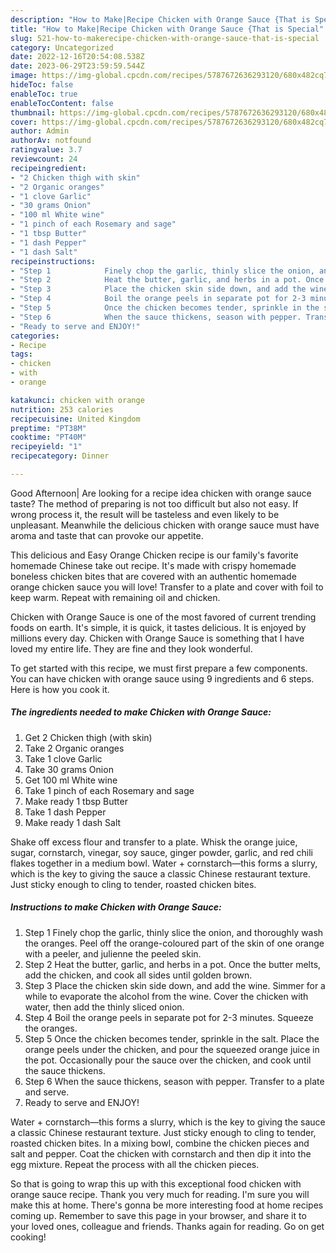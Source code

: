```yaml
---
description: "How to Make|Recipe Chicken with Orange Sauce {That is Special"
title: "How to Make|Recipe Chicken with Orange Sauce {That is Special"
slug: 521-how-to-makerecipe-chicken-with-orange-sauce-that-is-special
category: Uncategorized
date: 2022-12-16T20:54:08.538Z
date: 2023-06-29T23:59:59.544Z
image: https://img-global.cpcdn.com/recipes/5787672636293120/680x482cq70/chicken-with-orange-sauce-recipe-main-photo.jpg
hideToc: false
enableToc: true
enableTocContent: false
thumbnail: https://img-global.cpcdn.com/recipes/5787672636293120/680x482cq70/chicken-with-orange-sauce-recipe-main-photo.jpg
cover: https://img-global.cpcdn.com/recipes/5787672636293120/680x482cq70/chicken-with-orange-sauce-recipe-main-photo.jpg
author: Admin
authorAv: notfound
ratingvalue: 3.7
reviewcount: 24
recipeingredient:
- "2 Chicken thigh with skin"
- "2 Organic oranges"
- "1 clove Garlic"
- "30 grams Onion"
- "100 ml White wine"
- "1 pinch of each Rosemary and sage"
- "1 tbsp Butter"
- "1 dash Pepper"
- "1 dash Salt"
recipeinstructions:
- "Step 1            Finely chop the garlic, thinly slice the onion, and thoroughly wash the oranges. Peel off the orange-coloured part of the skin of one orange with a peeler, and julienne the peeled skin."
- "Step 2            Heat the butter, garlic, and herbs in a pot. Once the butter melts, add the chicken, and cook all sides until golden brown."
- "Step 3            Place the chicken skin side down, and add the wine. Simmer for a while to evaporate the alcohol from the wine. Cover the chicken with water, then add the thinly sliced onion."
- "Step 4            Boil the orange peels in separate pot for 2-3 minutes. Squeeze the oranges."
- "Step 5            Once the chicken becomes tender, sprinkle in the salt. Place the orange peels under the chicken, and pour the squeezed orange juice in the pot. Occasionally pour the sauce over the chicken, and cook until the sauce thickens."
- "Step 6            When the sauce thickens, season with pepper. Transfer to a plate and serve."
- "Ready to serve and ENJOY!"
categories:
- Recipe
tags:
- chicken
- with
- orange

katakunci: chicken with orange 
nutrition: 253 calories
recipecuisine: United Kingdom
preptime: "PT38M"
cooktime: "PT40M"
recipeyield: "1"
recipecategory: Dinner

---
```



Good Afternoon| Are looking for a recipe idea chicken with orange sauce taste? The method of preparing is not too difficult but also not easy. If wrong process it, the result will be tasteless and even likely to be unpleasant. Meanwhile the delicious chicken with orange sauce must have aroma and taste that can provoke our appetite.





This delicious and Easy Orange Chicken recipe is our family&#39;s favorite homemade Chinese take out recipe. It&#39;s made with crispy homemade boneless chicken bites that are covered with an authentic homemade orange chicken sauce you will love! Transfer to a plate and cover with foil to keep warm. Repeat with remaining oil and chicken.

Chicken with Orange Sauce is one of the most favored of current trending foods on earth. It's simple, it is quick, it tastes delicious. It is enjoyed by millions every day. Chicken with Orange Sauce is something that I have loved my entire life. They are fine and they look wonderful.


To get started with this recipe, we must first prepare a few components. You can have chicken with orange sauce using 9 ingredients and 6 steps. Here is how you cook it.

<!--inarticleads1-->

##### The ingredients needed to make Chicken with Orange Sauce:

1. Get 2 Chicken thigh (with skin)
1. Take 2 Organic oranges
1. Take 1 clove Garlic
1. Take 30 grams Onion
1. Get 100 ml White wine
1. Take 1 pinch of each Rosemary and sage
1. Make ready 1 tbsp Butter
1. Take 1 dash Pepper
1. Make ready 1 dash Salt


Shake off excess flour and transfer to a plate. Whisk the orange juice, sugar, cornstarch, vinegar, soy sauce, ginger powder, garlic, and red chili flakes together in a medium bowl. Water + cornstarch—this forms a slurry, which is the key to giving the sauce a classic Chinese restaurant texture. Just sticky enough to cling to tender, roasted chicken bites. 

<!--inarticleads2-->

##### Instructions to make Chicken with Orange Sauce:

1. Step 1            Finely chop the garlic, thinly slice the onion, and thoroughly wash the oranges. Peel off the orange-coloured part of the skin of one orange with a peeler, and julienne the peeled skin.
1. Step 2            Heat the butter, garlic, and herbs in a pot. Once the butter melts, add the chicken, and cook all sides until golden brown.
1. Step 3            Place the chicken skin side down, and add the wine. Simmer for a while to evaporate the alcohol from the wine. Cover the chicken with water, then add the thinly sliced onion.
1. Step 4            Boil the orange peels in separate pot for 2-3 minutes. Squeeze the oranges.
1. Step 5            Once the chicken becomes tender, sprinkle in the salt. Place the orange peels under the chicken, and pour the squeezed orange juice in the pot. Occasionally pour the sauce over the chicken, and cook until the sauce thickens.
1. Step 6            When the sauce thickens, season with pepper. Transfer to a plate and serve.
1. Ready to serve and ENJOY!

Water + cornstarch—this forms a slurry, which is the key to giving the sauce a classic Chinese restaurant texture. Just sticky enough to cling to tender, roasted chicken bites. In a mixing bowl, combine the chicken pieces and salt and pepper. Coat the chicken with cornstarch and then dip it into the egg mixture. Repeat the process with all the chicken pieces. 

So that is going to wrap this up with this exceptional food chicken with orange sauce recipe. Thank you very much for reading. I'm sure you will make this at home. There's gonna be more interesting food at home recipes coming up. Remember to save this page in your browser, and share it to your loved ones, colleague and friends. Thanks again for reading. Go on get cooking!
